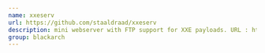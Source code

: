 ```yaml
---
name: xxeserv
url: https://github.com/staaldraad/xxeserv
description: mini webserver with FTP support for XXE payloads. URL : https://github.com/staaldraad/xxeserv Groups : blackarch blackarch-networking
group: blackarch
---
```


